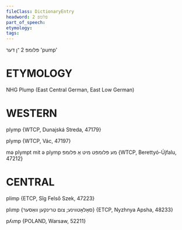 ```yaml
---
fileClass: DictionaryEntry
headword: פּלומפּ 2
part_of_speech: 
etymology: 
tags: 
---
```

פּלומפּ 2
־ן 
דער
'pump'

ETYMOLOGY
===========
NHG Plump (East Central German, East Low German)

WESTERN
========

plymp {WTCP, Dunajská Streda, 47179}

plymp {WTCP, Vác, 47197}

mə plympt mit ə plymp מע פּלומפּט מיט אַ פּלומפּ {WTCP, Berettyó-Újfalu, 47212}

CENTRAL
========

plimp {ETCP, Sîg Felső Szek, 47223}

plɩmp {סאָלאָטווינע; צום טרינקען וואַסער} {ETCP, Nyzhnya Apsha, 48233}

pʎɩmp {POLAND, Warsaw, 52211}